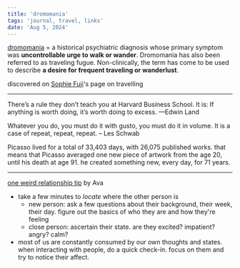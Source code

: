```yaml
---
title: 'dromomania'
tags: 'journal, travel, links'
date: 'Aug 5, 2024'
---
```


[dromomania](https://en.wikipedia.org/wiki/Dromomania?useskin=vector) = a historical psychiatric diagnosis whose primary symptom was **uncontrollable urge to walk or wander**. Dromomania has also been referred to as traveling fugue. Non-clinically, the term has come to be used to describe **a desire for frequent traveling or wanderlust**.

discovered on [Sophie Fuji](https://sophiefuji.com/travels.html)'s page on travelling

---

There’s a rule they don’t teach you at Harvard Business School. It is: If anything is worth doing, it’s worth doing to excess. —Edwin Land

Whatever you do, you must do it with gusto, you must do it in volume.
It is a case of repeat, repeat, repeat. – Les Schwab

Picasso lived for a total of 33,403 days, with 26,075 published works. that means that Picasso averaged one new piece of artwork from the age 20, until his death at age 91. he created something new, every day, for 71 years.

---

[one weird relationship tip](https://www.avabear.xyz/p/one-weird-relationship-tip) by Ava

- take a few minutes to _locate_ where the other person is
  - new person: ask a few questions about their background, their week, their day. figure out the basics of who they are and how they're feeling
  - close person: ascertain their state. are they excited? impatient? angry? calm?
- most of us are constantly consumed by our own thoughts and states. when interacting with people, do a quick check-in. focus on them and try to notice their affect.
